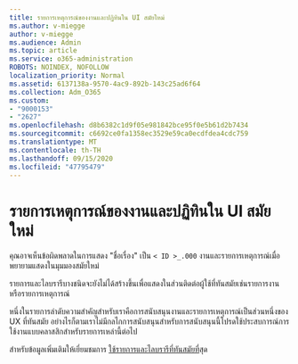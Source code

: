 ```yaml
---
title: รายการเหตุการณ์ของงานและปฏิทินใน UI สมัยใหม่
ms.author: v-miegge
author: v-miegge
ms.audience: Admin
ms.topic: article
ms.service: o365-administration
ROBOTS: NOINDEX, NOFOLLOW
localization_priority: Normal
ms.assetid: 6137138a-9570-4ac9-892b-143c25ad6f64
ms.collection: Adm_O365
ms.custom:
- "9000153"
- "2627"
ms.openlocfilehash: d8b6382c1d9f05e981842bce95f0e5b61d2b7434
ms.sourcegitcommit: c6692ce0fa1358ec3529e59ca0ecdfdea4cdc759
ms.translationtype: MT
ms.contentlocale: th-TH
ms.lasthandoff: 09/15/2020
ms.locfileid: "47795479"
---
```

# <a name="task-and-calendar-event-list-in-modern-ui"></a>รายการเหตุการณ์ของงานและปฏิทินใน UI สมัยใหม่

คุณอาจเห็นข้อผิดพลาดในการแสดง "ชื่อเรื่อง" เป็น `< ID >_.000` งานและรายการเหตุการณ์เมื่อพยายามแสดงในมุมมองสมัยใหม่

รายการและไลบรารีบางชนิดจะยังไม่ได้สร้างขึ้นเพื่อแสดงในส่วนติดต่อผู้ใช้ที่ทันสมัยเช่นรายการงานหรือรายการเหตุการณ์

หนึ่งในรายการลำดับความสำคัญสำหรับเราคือการสนับสนุนงานและรายการเหตุการณ์เป็นส่วนหนึ่งของ UX ที่ทันสมัย อย่างไรก็ตามเราไม่มีกลไกการสนับสนุนสำหรับการสนับสนุนนี้โปรดใช้ประสบการณ์การใช้งานแบบคลาสสิกสำหรับรายการเหล่านี้ต่อไป

สำหรับข้อมูลเพิ่มเติมให้เยี่ยมชมการ [ใช้รายการและไลบรารีที่ทันสมัยที่](https://docs.microsoft.com/sharepoint/dev/transform/modernize-userinterface-lists-and-libraries)สุด
